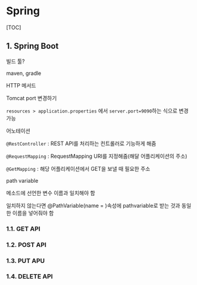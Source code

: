 # Spring





[TOC]

## **1. Spring Boot**



빌드 툴?

maven, gradle



HTTP 메서드 



Tomcat port 변경하기

`resources > application.properties` 에서 `server.port=9090`하는 식으로 변경 가능



어노테이션

`@RestController` : REST API를 처리하는 컨트롤러로 기능하게 해줌

`@RequestMapping` : RequestMapping URI를 지정해줌(해달 어플리케이션의 주소)

`@GetMapping` : 해당 어플리케이션에서 GET을 보낼 때 필요한 주소



path variable

메소드에 선언한 변수 이름과 일치해야 함

일치하지 않는다면 @PathVariable(name = )속성에 pathvariable로 받는 것과 동일한 이름을 넣어줘야 함 

### 1.1. GET API



### 1.2. POST API



### 1.3. PUT APU



### 1.4. DELETE API